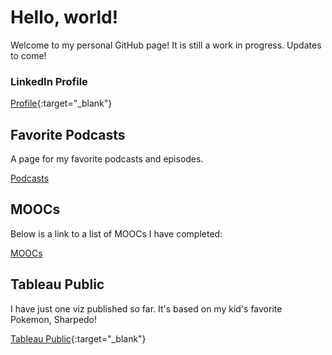 # Hello, world!

Welcome to my personal GitHub page! It is still a work in progress. Updates to come!

### LinkedIn Profile
[Profile](https://www.linkedin.com/in/ptmenchavez){:target="_blank"}

## Favorite Podcasts
A page for my favorite podcasts and episodes.

[Podcasts](ptmenchavez-github.io/podcasts)

## MOOCs
Below is a link to a list of MOOCs I have completed:

[MOOCs](/moocs/moocs.md)

## Tableau Public
I have just one viz published so far. It's based on my kid's favorite Pokemon, Sharpedo!

[Tableau Public](https://public.tableau.com/profile/phuong.thuy.menchavez#!/){:target="_blank"}

